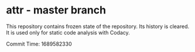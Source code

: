 # attr - master branch

This repository contains frozen state of the repository.
Its history is cleared. It is used only for static code
analysis with Codacy.

Commit Time: 1689582330